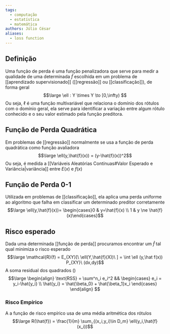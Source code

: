 ```yaml
---
tags:
  - computação
  - estatística
  - matemática
authors: Júlio César
aliases:
  - loss function
---
```

## Definição

Uma função de perda é uma função penalizadora que serve para medir a qualidade de uma determinada $\hat{f}$ escolhida em um problema de [[aprendizado supervisionado]] ([[regressão]] ou [[classificação]]), de forma geral
$$\large \ell : Y \times Y \to [0,\infty) $$
Ou seja, $\ell$ é uma função multivariável que relaciona o domínio dos rótulos com o domínio geral, ela serve para identificar a variação entre algum rótulo conhecido e o seu valor estimado pela função preditora.
## Função de Perda Quadrática

Em problemas de [[regressão]] normalmente se usa a função de perda quadrática como função avaliadora
$$\large \ell(y,\hat{f}(x)) = (y-\hat{f}(x))^2$$
Ou seja, é medida a [[Variáveis Aleatórias Contínuas#Valor Esperado e Variância|variância]] entre $E(x)$ e $f(x)$

## Função de Perda 0-1

Utilizada em problemas de [[classificação]], ela aplica uma perda uniforme ao algoritmo que falha em classificar um determinado preditor corretamente
$$\large \ell(y,\hat{f}(x))= \begin{cases}0 & y=\hat{f}(x) \\ 1 & y \ne \hat{f}(x)\end{cases}$$

## Risco esperado

Dada uma determinada [[função de perda]] procuramos encontrar um $\hat{f}$ tal qual minimiza o risco esperado
$$\large \mathcal{R}(f) = E_{XY}[\ \ell(Y,\hat{f}(X))\ ] = \int \ell (y,\hat f(x)) P_{XY}\ (dx,dy)$$
A soma residual dos quadrados ()
$$\large
\begin{align}
\text{RSS} = \sum^n_i e_i^2 &&
\begin{cases}
e_i = y_i-\hat{y_i} \\
\hat{y_i} = \hat{\beta_0} + \hat{\beta_1}x_i
\end{cases}
\end{align}
$$
### Risco Empírico
A a função de risco empírico usa de uma média aritmética dos rótulos
$$\large R(\hat{f}) = \frac{1}{m} \sum_{(x_i,y_i)\in D_m} \ell(y_i,\hat{f}(x_i))$$
